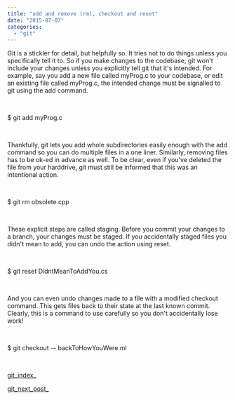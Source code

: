 ```yaml
---
title: "add and remove (rm), checkout and reset"
date: "2015-07-07"
categories: 
  - "git"
---
```


Git is a stickler for detail, but helpfully so. It tries not to do things unless you specifically tell it to. So if you make changes to the codebase, git won't include your changes unless you explicitly tell git that it's intended. For example, say you add a new file called myProg.c to your codebase, or edit an existing file called myProg.c, the intended change must be signalled to git using the add command.

 

$ git add myProg.c

 

Thankfully, git lets you add whole subdirectories easily enough with the add command so you can do multiple files in a one liner. Similarly, removing files has to be ok-ed in advance as well. To be clear, even if you've deleted the file from your harddrive, git must still be informed that this was an intentional action.

 

$ git rm obsolete.cpp

 

These explicit steps are called staging. Before you commit your changes to a branch, your changes must be staged. If you accidentally staged files you didn't mean to add, you can undo the action using reset.

 

$ git reset DidntMeanToAddYou.cs

 

And you can even undo changes made to a file with a modified checkout command. This gets files back to their state at the last known commit. Clearly, this is a command to use carefully so you don't accidentally lose work!

 

$ git checkout -- backToHowYouWere.ml

 

[git\_index\_](http://lifebeyondfife.com/git/)

[git\_next\_post\_](http://lifebeyondfife.com/status-and-diff-and-log/)
